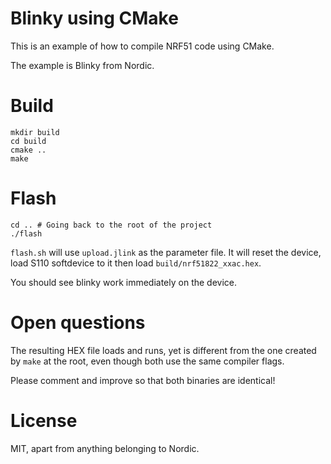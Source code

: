 # Blinky using CMake

This is an example of how to compile NRF51 code using CMake.

The example is Blinky from Nordic.

# Build

```
mkdir build
cd build
cmake ..
make
```

# Flash

```
cd .. # Going back to the root of the project
./flash
```

```flash.sh``` will use ```upload.jlink``` as the parameter file. It will reset the device, load S110 softdevice to it then load ```build/nrf51822_xxac.hex```.

You should see blinky work immediately on the device.

# Open questions

The resulting HEX file loads and runs, yet is different from the one created by ```make``` at the root, even though both use the same compiler flags.

Please comment and improve so that both binaries are identical!

# License

MIT, apart from anything belonging to Nordic.

